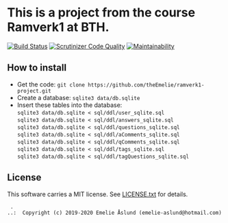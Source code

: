 This is a project from the course Ramverk1 at BTH.
=================================

[![Build Status](https://travis-ci.org/theEmelie/ramverk1-project.svg?branch=master)](https://travis-ci.org/theEmelie/ramverk1-project)
[![Scrutinizer Code Quality](https://scrutinizer-ci.com/g/theEmelie/ramverk1-project/badges/quality-score.png?b=master)](https://scrutinizer-ci.com/g/theEmelie/ramverk1-project/?branch=master)
[![Maintainability](https://api.codeclimate.com/v1/badges/95c3f212d0861aaa7a85/maintainability)](https://codeclimate.com/github/theEmelie/ramverk1-project/maintainability)

How to install
------------------------------------
* Get the code: `git clone https://github.com/theEmelie/ramverk1-project.git`
* Create a database: `sqlite3 data/db.sqlite`
* Insert these tables into the database:  
`sqlite3 data/db.sqlite < sql/ddl/user_sqlite.sql`  
`sqlite3 data/db.sqlite < sql/ddl/answers_sqlite.sql`  
`sqlite3 data/db.sqlite < sql/ddl/questions_sqlite.sql`  
`sqlite3 data/db.sqlite < sql/ddl/aComments_sqlite.sql`  
`sqlite3 data/db.sqlite < sql/ddl/qComments_sqlite.sql`  
`sqlite3 data/db.sqlite < sql/ddl/tags_sqlite.sql`  
`sqlite3 data/db.sqlite < sql/ddl/tagQuestions_sqlite.sql`  

License
------------------

This software carries a MIT license. See [LICENSE.txt](LICENSE.txt) for details.

```
 .  
..:  Copyright (c) 2019-2020 Emelie Åslund (emelie-aslund@hotmail.com)
```
